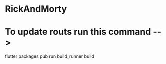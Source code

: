 # RickAndMorty

# To update routs run this command  -->

flutter packages pub run build_runner build
